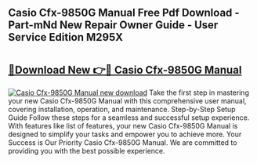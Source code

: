 ## Casio Cfx-9850G Manual Free Pdf Download - Part-mNd New Repair Owner Guide - User Service Edition M295X

# <h2><a href="http://bc41055.oget.top/?id=Casio+Cfx-9850G+Manual">🔗Download New 👉🔴 Casio Cfx-9850G Manual</a></h2>

[![Casio Cfx-9850G Manual new download](https://i.imgur.com/5g1atiW.png)](http://bc41055.oget.top/?id=Casio+Cfx-9850G+Manual)
Take the first step in mastering your new Casio Cfx-9850G Manual with this comprehensive user manual, covering installation, operation, and maintenance. Step-by-Step Setup Guide Follow these steps for a seamless and successful setup experience. With features like list of features, your new Casio Cfx-9850G Manual is designed to simplify your tasks and empower you to achieve more. Your Success is Our Priority Casio Cfx-9850G Manual. We are committed to providing you with the best possible experience.
